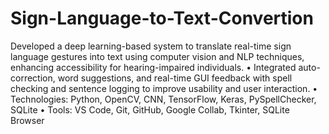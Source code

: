 # Sign-Language-to-Text-Convertion
Developed a deep learning-based system to translate real-time sign language gestures into text using computer vision and NLP techniques, enhancing accessibility for hearing-impaired individuals.
• Integrated auto-correction, word suggestions, and real-time GUI feedback with spell checking and sentence logging to improve usability and user interaction.
• Technologies: Python, OpenCV, CNN, TensorFlow, Keras, PySpellChecker, SQLite
• Tools: VS Code, Git, GitHub, Google Collab, Tkinter, SQLite Browser

